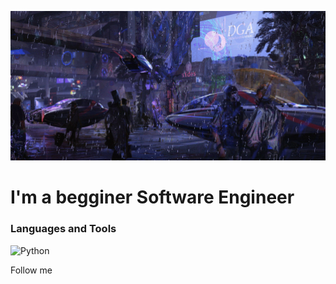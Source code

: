 [![Header](https://github.com/KadenDev/KadenDev/blob/main/assets/banner.gif)](https://github.com/KadenDev/)

# I'm a begginer Software Engineer

### Languages and Tools
![Python](https://img.shields.io/badge/-Python-405e55?style=for-the-badge&logo=python-white)

Follow me
